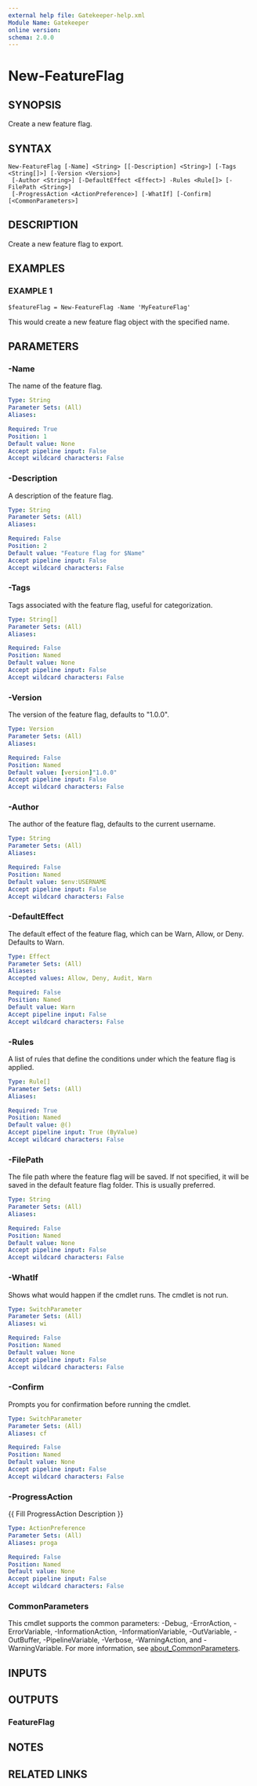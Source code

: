 ```yaml
---
external help file: Gatekeeper-help.xml
Module Name: Gatekeeper
online version:
schema: 2.0.0
---
```


# New-FeatureFlag

## SYNOPSIS
Create a new feature flag.

## SYNTAX

```
New-FeatureFlag [-Name] <String> [[-Description] <String>] [-Tags <String[]>] [-Version <Version>]
 [-Author <String>] [-DefaultEffect <Effect>] -Rules <Rule[]> [-FilePath <String>]
 [-ProgressAction <ActionPreference>] [-WhatIf] [-Confirm] [<CommonParameters>]
```

## DESCRIPTION
Create a new feature flag to export.

## EXAMPLES

### EXAMPLE 1
```
$featureFlag = New-FeatureFlag -Name 'MyFeatureFlag'
```

This would create a new feature flag object with the specified name.

## PARAMETERS

### -Name
The name of the feature flag.

```yaml
Type: String
Parameter Sets: (All)
Aliases:

Required: True
Position: 1
Default value: None
Accept pipeline input: False
Accept wildcard characters: False
```

### -Description
A description of the feature flag.

```yaml
Type: String
Parameter Sets: (All)
Aliases:

Required: False
Position: 2
Default value: "Feature flag for $Name"
Accept pipeline input: False
Accept wildcard characters: False
```

### -Tags
Tags associated with the feature flag, useful for categorization.

```yaml
Type: String[]
Parameter Sets: (All)
Aliases:

Required: False
Position: Named
Default value: None
Accept pipeline input: False
Accept wildcard characters: False
```

### -Version
The version of the feature flag, defaults to "1.0.0".

```yaml
Type: Version
Parameter Sets: (All)
Aliases:

Required: False
Position: Named
Default value: [version]"1.0.0"
Accept pipeline input: False
Accept wildcard characters: False
```

### -Author
The author of the feature flag, defaults to the current username.

```yaml
Type: String
Parameter Sets: (All)
Aliases:

Required: False
Position: Named
Default value: $env:USERNAME
Accept pipeline input: False
Accept wildcard characters: False
```

### -DefaultEffect
The default effect of the feature flag, which can be Warn, Allow, or Deny.
Defaults to Warn.

```yaml
Type: Effect
Parameter Sets: (All)
Aliases:
Accepted values: Allow, Deny, Audit, Warn

Required: False
Position: Named
Default value: Warn
Accept pipeline input: False
Accept wildcard characters: False
```

### -Rules
A list of rules that define the conditions under which the feature flag is applied.

```yaml
Type: Rule[]
Parameter Sets: (All)
Aliases:

Required: True
Position: Named
Default value: @()
Accept pipeline input: True (ByValue)
Accept wildcard characters: False
```

### -FilePath
The file path where the feature flag will be saved.
If not specified, it
will be saved in the default feature flag folder.
This is usually preferred.

```yaml
Type: String
Parameter Sets: (All)
Aliases:

Required: False
Position: Named
Default value: None
Accept pipeline input: False
Accept wildcard characters: False
```

### -WhatIf
Shows what would happen if the cmdlet runs.
The cmdlet is not run.

```yaml
Type: SwitchParameter
Parameter Sets: (All)
Aliases: wi

Required: False
Position: Named
Default value: None
Accept pipeline input: False
Accept wildcard characters: False
```

### -Confirm
Prompts you for confirmation before running the cmdlet.

```yaml
Type: SwitchParameter
Parameter Sets: (All)
Aliases: cf

Required: False
Position: Named
Default value: None
Accept pipeline input: False
Accept wildcard characters: False
```

### -ProgressAction
{{ Fill ProgressAction Description }}

```yaml
Type: ActionPreference
Parameter Sets: (All)
Aliases: proga

Required: False
Position: Named
Default value: None
Accept pipeline input: False
Accept wildcard characters: False
```

### CommonParameters
This cmdlet supports the common parameters: -Debug, -ErrorAction, -ErrorVariable, -InformationAction, -InformationVariable, -OutVariable, -OutBuffer, -PipelineVariable, -Verbose, -WarningAction, and -WarningVariable. For more information, see [about_CommonParameters](http://go.microsoft.com/fwlink/?LinkID=113216).

## INPUTS

## OUTPUTS

### FeatureFlag
## NOTES

## RELATED LINKS

